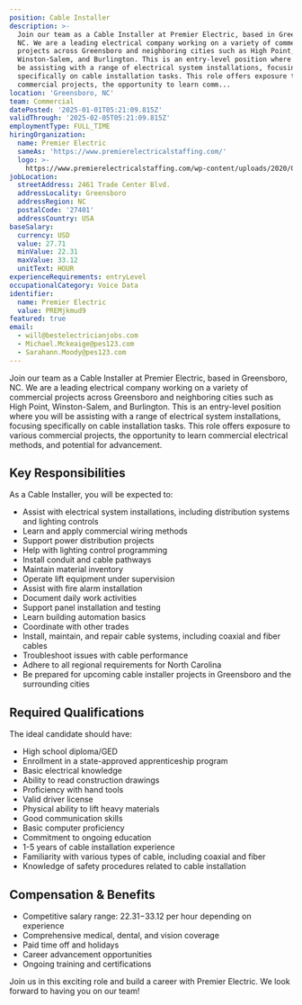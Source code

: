 ```yaml
---
position: Cable Installer
description: >-
  Join our team as a Cable Installer at Premier Electric, based in Greensboro,
  NC. We are a leading electrical company working on a variety of commercial
  projects across Greensboro and neighboring cities such as High Point,
  Winston-Salem, and Burlington. This is an entry-level position where you will
  be assisting with a range of electrical system installations, focusing
  specifically on cable installation tasks. This role offers exposure to various
  commercial projects, the opportunity to learn comm...
location: 'Greensboro, NC'
team: Commercial
datePosted: '2025-01-01T05:21:09.815Z'
validThrough: '2025-02-05T05:21:09.815Z'
employmentType: FULL_TIME
hiringOrganization:
  name: Premier Electric
  sameAs: 'https://www.premierelectricalstaffing.com/'
  logo: >-
    https://www.premierelectricalstaffing.com/wp-content/uploads/2020/05/Premier-Electrical-Staffing-logo.png
jobLocation:
  streetAddress: 2461 Trade Center Blvd.
  addressLocality: Greensboro
  addressRegion: NC
  postalCode: '27401'
  addressCountry: USA
baseSalary:
  currency: USD
  value: 27.71
  minValue: 22.31
  maxValue: 33.12
  unitText: HOUR
experienceRequirements: entryLevel
occupationalCategory: Voice Data
identifier:
  name: Premier Electric
  value: PREMjkmud9
featured: true
email:
  - will@bestelectricianjobs.com
  - Michael.Mckeaige@pes123.com
  - Sarahann.Moody@pes123.com
---
```




Join our team as a Cable Installer at Premier Electric, based in Greensboro, NC. We are a leading electrical company working on a variety of commercial projects across Greensboro and neighboring cities such as High Point, Winston-Salem, and Burlington. This is an entry-level position where you will be assisting with a range of electrical system installations, focusing specifically on cable installation tasks. This role offers exposure to various commercial projects, the opportunity to learn commercial electrical methods, and potential for advancement.

## Key Responsibilities
As a Cable Installer, you will be expected to:

- Assist with electrical system installations, including distribution systems and lighting controls
- Learn and apply commercial wiring methods
- Support power distribution projects
- Help with lighting control programming
- Install conduit and cable pathways
- Maintain material inventory
- Operate lift equipment under supervision
- Assist with fire alarm installation
- Document daily work activities
- Support panel installation and testing
- Learn building automation basics
- Coordinate with other trades
- Install, maintain, and repair cable systems, including coaxial and fiber cables
- Troubleshoot issues with cable performance
- Adhere to all regional requirements for North Carolina
- Be prepared for upcoming cable installer projects in Greensboro and the surrounding cities

## Required Qualifications
The ideal candidate should have:

- High school diploma/GED 
- Enrollment in a state-approved apprenticeship program
- Basic electrical knowledge
- Ability to read construction drawings
- Proficiency with hand tools
- Valid driver license
- Physical ability to lift heavy materials
- Good communication skills
- Basic computer proficiency
- Commitment to ongoing education
- 1-5 years of cable installation experience
- Familiarity with various types of cable, including coaxial and fiber
- Knowledge of safety procedures related to cable installation

## Compensation & Benefits
- Competitive salary range: $22.31-$33.12 per hour depending on experience
- Comprehensive medical, dental, and vision coverage
- Paid time off and holidays
- Career advancement opportunities
- Ongoing training and certifications

Join us in this exciting role and build a career with Premier Electric. We look forward to having you on our team!